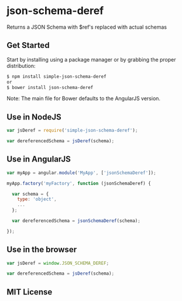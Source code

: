 # json-schema-deref
Returns a JSON Schema with $ref's replaced with actual schemas

## Get Started
Start by installing using a package manager or by grabbing the proper distribution:
```sh
$ npm install simple-json-schema-deref
or
$ bower install json-schema-deref
```

Note: The main file for Bower defaults to the AngularJS version.

## Use in NodeJS
```javascript
var jsDeref = require('simple-json-schema-deref');

var dereferencedSchema = jsDeref(schema);
```

## Use in AngularJS
```javascript
var myApp = angular.module('MyApp', ['jsonSchemaDeref']);

myApp.factory('myFactory', function (jsonSchemaDeref) {

  var schema = {
    type: 'object',
    ...
  };

  var dereferencedSchema = jsonSchemaDeref(schema);

});
```

## Use in the browser
```javascript
var jsDeref = window.JSON_SCHEMA_DEREF;

var dereferencedSchema = jsDeref(schema);
```

## MIT License
